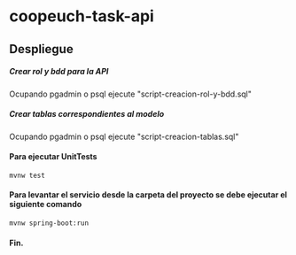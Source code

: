 # coopeuch-task-api

## Despliegue

##### Crear rol y bdd para la API
Ocupando pgadmin o psql ejecute "script-creacion-rol-y-bdd.sql"

##### Crear tablas correspondientes al modelo
Ocupando pgadmin o psql ejecute "script-creacion-tablas.sql"

#### Para ejecutar UnitTests
    mvnw test

#### Para levantar el servicio desde la carpeta del proyecto se debe ejecutar el siguiente comando 
    mvnw spring-boot:run

#### Fin.
